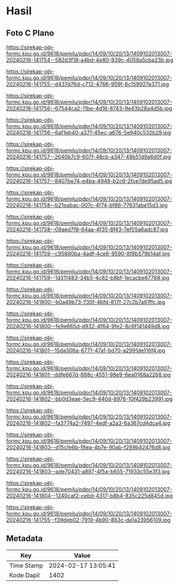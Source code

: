 # Hasil

## Foto C Plano

https://sirekap-obj-formc.kpu.go.id/9618/pemilu/pdpr/14/09/10/20/13/1409102013007-20240216-141754--582d3f18-a4bd-4e80-839c-4058a5cba23b.jpg

https://sirekap-obj-formc.kpu.go.id/9618/pemilu/pdpr/14/09/10/20/13/1409102013007-20240216-141755--d437d76d-c712-4766-959f-6c159927e371.jpg

https://sirekap-obj-formc.kpu.go.id/9618/pemilu/pdpr/14/09/10/20/13/1409102013007-20240216-141756--67544ca2-11be-4d16-8743-9e43b28a4d5b.jpg

https://sirekap-obj-formc.kpu.go.id/9618/pemilu/pdpr/14/09/10/20/13/1409102013007-20240216-141756--6af1eb40-a371-45ec-a676-5e940c532b29.jpg

https://sirekap-obj-formc.kpu.go.id/9618/pemilu/pdpr/14/09/10/20/13/1409102013007-20240216-141757--2640b7c9-607f-48cb-a347-49b51d9a6d0f.jpg

https://sirekap-obj-formc.kpu.go.id/9618/pemilu/pdpr/14/09/10/20/13/1409102013007-20240216-141757--8407be74-e4ba-4948-b2c6-2fce7de95ad5.jpg

https://sirekap-obj-formc.kpu.go.id/9618/pemilu/pdpr/14/09/10/20/13/1409102013007-20240216-141758--b21eabac-007c-4f74-bf86-77631abe15d3.jpg

https://sirekap-obj-formc.kpu.go.id/9618/pemilu/pdpr/14/09/10/20/13/1409102013007-20240216-141758--09aed7f8-64aa-4f35-8f43-7ef05a6adc87.jpg

https://sirekap-obj-formc.kpu.go.id/9618/pemilu/pdpr/14/09/10/20/13/1409102013007-20240216-141759--c95880ba-4adf-4ce6-9590-8f8b579b14af.jpg

https://sirekap-obj-formc.kpu.go.id/9618/pemilu/pdpr/14/09/10/20/13/1409102013007-20240216-141759--1d311483-34b5-4c82-b8bf-1ecacbe67768.jpg

https://sirekap-obj-formc.kpu.go.id/9618/pemilu/pdpr/14/09/10/20/13/1409102013007-20240216-141800--b0a49b73-730f-4bfd-817f-27c2b7a61ffc.jpg

https://sirekap-obj-formc.kpu.go.id/9618/pemilu/pdpr/14/09/10/20/13/1409102013007-20240216-141800--fe9e665d-d932-4f64-9fe2-8c6f141449d8.jpg

https://sirekap-obj-formc.kpu.go.id/9618/pemilu/pdpr/14/09/10/20/13/1409102013007-20240216-141801--15da306a-6771-47a1-bd70-a2991de116f4.jpg

https://sirekap-obj-formc.kpu.go.id/9618/pemilu/pdpr/14/09/10/20/13/1409102013007-20240216-141801--ddfe667d-888c-4551-98e9-6ea0168a2268.jpg

https://sirekap-obj-formc.kpu.go.id/9618/pemilu/pdpr/14/09/10/20/13/1409102013007-20240216-141802--bb0d3eae-5ec9-440d-8976-10f429b23991.jpg

https://sirekap-obj-formc.kpu.go.id/9618/pemilu/pdpr/14/09/10/20/13/1409102013007-20240216-141802--fa3774a2-7497-4edf-a2a3-6a367cd4dca4.jpg

https://sirekap-obj-formc.kpu.go.id/9618/pemilu/pdpr/14/09/10/20/13/1409102013007-20240216-141803--d15cfe6b-f8ea-4b7e-90ab-f289b42476d8.jpg

https://sirekap-obj-formc.kpu.go.id/9618/pemilu/pdpr/14/09/10/20/13/1409102013007-20240216-141803--ade70431-a897-4f5a-b655-71933c55e3f3.jpg

https://sirekap-obj-formc.kpu.go.id/9618/pemilu/pdpr/14/09/10/20/13/1409102013007-20240216-141804--1240caf2-cebd-4317-b8b4-835c225d845d.jpg

https://sirekap-obj-formc.kpu.go.id/9618/pemilu/pdpr/14/09/10/20/13/1409102013007-20240216-141755--f39deb02-7919-4b90-863c-da1a23956109.jpg


## Metadata

| Key        | Value               |
| ---------- | ------------------- |
| Time Stamp | 2024-02-17 13:05:41 |
| Kode Dapil | 1402                |



